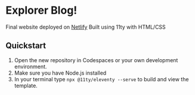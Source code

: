 # Explorer Blog!

Final website deployed on [Netlify](https://mi449-explorer-blog.netlify.app/)
Built using 11ty with HTML/CSS

## Quickstart

1. Open the new repository in Codespaces or your own development environment.
2. Make sure you have Node.js installed
3. In your terminal type `npx @11ty/eleventy --serve` to build and view the template.
